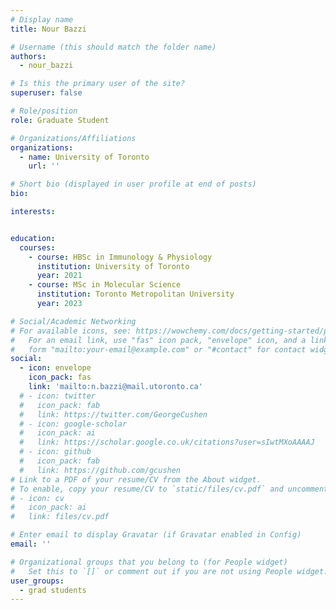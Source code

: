 ```yaml
---
# Display name
title: Nour Bazzi

# Username (this should match the folder name)
authors:
  - nour_bazzi

# Is this the primary user of the site?
superuser: false

# Role/position
role: Graduate Student

# Organizations/Affiliations
organizations:
  - name: University of Toronto
    url: ''

# Short bio (displayed in user profile at end of posts)
bio: 

interests:


education:
  courses:
    - course: HBSc in Immunology & Physiology
      institution: University of Toronto
      year: 2021
    - course: MSc in Molecular Science
      institution: Toronto Metropolitan University
      year: 2023

# Social/Academic Networking
# For available icons, see: https://wowchemy.com/docs/getting-started/page-builder/#icons
#   For an email link, use "fas" icon pack, "envelope" icon, and a link in the
#   form "mailto:your-email@example.com" or "#contact" for contact widget.
social:
  - icon: envelope
    icon_pack: fas
    link: 'mailto:n.bazzi@mail.utoronto.ca'
  # - icon: twitter
  #   icon_pack: fab
  #   link: https://twitter.com/GeorgeCushen
  # - icon: google-scholar
  #   icon_pack: ai
  #   link: https://scholar.google.co.uk/citations?user=sIwtMXoAAAAJ
  # - icon: github
  #   icon_pack: fab
  #   link: https://github.com/gcushen
# Link to a PDF of your resume/CV from the About widget.
# To enable, copy your resume/CV to `static/files/cv.pdf` and uncomment the lines below.
# - icon: cv
#   icon_pack: ai
#   link: files/cv.pdf

# Enter email to display Gravatar (if Gravatar enabled in Config)
email: ''

# Organizational groups that you belong to (for People widget)
#   Set this to `[]` or comment out if you are not using People widget.
user_groups:
  - grad students
---
```



